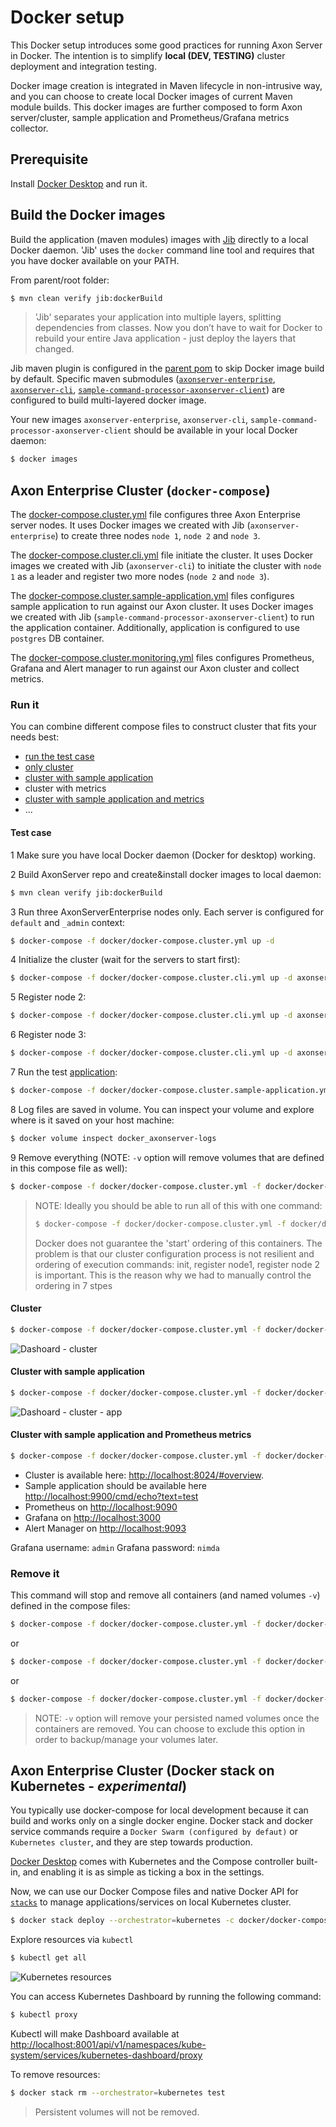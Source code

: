 # Docker setup

This Docker setup introduces some good practices for running Axon Server in Docker.
The intention is to simplify **local (DEV, TESTING)** cluster deployment and integration testing.

Docker image creation is integrated in Maven lifecycle in non-intrusive way, and you can choose to create local Docker images of current Maven module builds.
This docker images are further composed to form Axon server/cluster, sample application and Prometheus/Grafana metrics collector.

## Prerequisite

Install [Docker Desktop](https://www.docker.com/products/docker-desktop) and run it.

## Build the Docker images

Build the application (maven modules) images with [Jib](https://github.com/GoogleContainerTools/jib) directly to a local Docker daemon. 'Jib' uses the `docker` command line tool and requires that you have docker available on your PATH.

From parent/root folder:
```bash
$ mvn clean verify jib:dockerBuild
```

> 'Jib' separates your application into multiple layers, splitting dependencies from classes. Now you don’t have to wait for Docker to rebuild your entire Java application - just deploy the layers that changed.

Jib maven plugin is configured in the [parent pom](../pom.xml) to skip Docker image build by default. Specific maven submodules ([`axonserver-enterprise`](../axonserver-enterprise/pom.xml), [`axonserver-cli`](../axonserver-cli/pom.xml), [`sample-command-processor-axonserver-client`](../sample-applications/sample-command-processor-axonserver-client/pom.xml)) are configured to build multi-layered docker image.

Your new images `axonserver-enterprise`, `axonserver-cli`, `sample-command-processor-axonserver-client` should be available in your local Docker daemon:
```bash
$ docker images
```

## Axon Enterprise Cluster (`docker-compose`)

The [docker-compose.cluster.yml](docker-compose.cluster.yml) file configures three Axon Enterprise server nodes.
It uses Docker images we created with Jib (`axonserver-enterprise`) to create three nodes `node 1`, `node 2` and `node 3`.

The [docker-compose.cluster.cli.yml](docker-compose.cluster.cli.yml) file initiate the cluster.
It uses Docker images we created with Jib (`axonserver-cli`) to initiate the cluster with `node 1` as a leader and register two more nodes (`node 2` and `node 3`).

The [docker-compose.cluster.sample-application.yml](docker-compose.cluster.sample-application.yml) files configures sample application to run against our Axon cluster.
It uses Docker images we created with Jib (`sample-command-processor-axonserver-client`) to run the application container. Additionally, application is configured to use `postgres` DB container.

The [docker-compose.cluster.monitoring.yml](docker-compose.cluster.monitoring.yml) files configures Prometheus, Grafana and Alert manager to run against our Axon cluster and collect metrics.

### Run it

You can combine different compose files to construct cluster that fits your needs best:
 - [run the test case](#test-case)
 - [only cluster](#cluster)
 - [cluster with sample application](#cluster-with-sample-application)
 - cluster with metrics
 - [cluster with sample application and metrics](#cluster-with-sample-application-and-prometheus-metrics)
 - ...

#### Test case

1 Make sure you have local Docker daemon (Docker for desktop) working.

2 Build AxonServer repo and create&install docker images to local daemon:

```bash
$ mvn clean verify jib:dockerBuild
```
3 Run three AxonServerEnterprise nodes only. Each server is configured for `default` and `_admin` context:
```bash
$ docker-compose -f docker/docker-compose.cluster.yml up -d
```
4 Initialize the cluster (wait for the servers to start first):
```bash
$ docker-compose -f docker/docker-compose.cluster.cli.yml up -d axonserver-cli-init-cluster
```
5 Register node 2:
```bash
$ docker-compose -f docker/docker-compose.cluster.cli.yml up -d axonserver-cli-register-node2
```
6 Register node 3:
```bash
$ docker-compose -f docker/docker-compose.cluster.cli.yml up -d axonserver-cli-register-node3
```
7 Run the test [application](../sample-applications/sample-command-processor-axonserver-client):
```bash
$ docker-compose -f docker/docker-compose.cluster.sample-application.yml up -d
```

8 Log files are saved in volume. You can inspect your volume and explore where is it saved on your host machine:
```bash
$ docker volume inspect docker_axonserver-logs
```

9 Remove everything (NOTE: `-v` option will remove volumes that are defined in this compose file as well):
```bash
$ docker-compose -f docker/docker-compose.cluster.yml -f docker/docker-compose.cluster.cli.yml -f docker/docker-compose.cluster.sample-application.yml down -v
```

>NOTE: Ideally you should be able to run all of this with one command:
>```bash
>$ docker-compose -f docker/docker-compose.cluster.yml -f docker/docker-compose.cluster.cli.yml -f docker/docker-compose.cluster.sample-application.yml up -d
>
>```
>Docker does not guarantee the 'start' ordering of this containers. 
>The problem is that our cluster configuration process is not resilient and ordering of execution commands: init, register node1, register node 2 is important.
>This is the reason why we had to manually control the ordering in 7 stpes

#### Cluster
```bash
$ docker-compose -f docker/docker-compose.cluster.yml -f docker/docker-compose.cluster.cli.yml up -d
```
![Dashoard - cluster](dashboard-cluster.png)

#### Cluster with sample application
```bash
$ docker-compose -f docker/docker-compose.cluster.yml -f docker/docker-compose.cluster.cli.yml -f docker/docker-compose.cluster.sample-application.yml up -d
```

![Dashoard - cluster - app](dashboard-cluster-app.png)

#### Cluster with sample application and Prometheus metrics
```bash
$ docker-compose -f docker/docker-compose.cluster.yml -f docker/docker-compose.cluster.cli.yml -f docker/docker-compose.cluster.sample-application.yml -f docker/docker-compose.cluster.monitoring.yml  up -d
```

 - Cluster is available here: [http://localhost:8024/#overview](http://localhost:8024/#overview).
 - Sample application should be available here [http://localhost:9900/cmd/echo?text=test](http://localhost:9900/cmd/echo?text=test)
 - Prometheus on [http://localhost:9090](http://localhost:9090)
 - Grafana on [http://localhost:3000](http://localhost:3000)
 - Alert Manager on [http://localhost:9093](http://localhost:9093)

Grafana username: `admin`
Grafana password: `nimda`

### Remove it

This command will stop and remove all containers (and named volumes `-v`) defined in the compose files:
```bash
$ docker-compose -f docker/docker-compose.cluster.yml -f docker/docker-compose.cluster.cli.yml down -v
```
or
```bash
$ docker-compose -f docker/docker-compose.cluster.yml -f docker/docker-compose.cluster.cli.yml -f docker/docker-compose.cluster.sample-application.yml down -v
```
or
```bash
$ docker-compose -f docker/docker-compose.cluster.yml -f docker/docker-compose.cluster.cli.yml -f docker/docker-compose.cluster.sample-application.yml -f docker/docker-compose.cluster.monitoring.yml  down -v
```
> NOTE: `-v` option will remove your persisted named volumes once the containers are removed. You can choose to exclude this option in order to backup/manage your volumes later.

## Axon Enterprise Cluster (Docker stack on Kubernetes - *experimental*)

You typically use docker-compose for local development because it can build and works only on a single docker engine. Docker stack and docker service commands require a `Docker Swarm (configured by defaut)` or `Kubernetes cluster`, and they are step towards production.

[Docker Desktop](https://www.docker.com/products/docker-desktop) comes with Kubernetes and the Compose controller built-in, and enabling it is as simple as ticking a box in the settings.

Now, we can use our Docker Compose files and native Docker API for [`stacks`](https://docs.docker.com/engine/reference/commandline/stack/) to manage applications/services on local Kubernetes cluster.

```bash
$ docker stack deploy --orchestrator=kubernetes -c docker/docker-compose.cluster.yml -c docker/docker-compose.cluster.sample-application.yml -c docker/docker-compose.cluster.cli.yml test-stack
```
Explore resources via `kubectl`
```bash
$ kubectl get all
```
![Kubernetes resources](kubernetes-resources.png)

You can access Kubernetes Dashboard by running the following command:

```bash
$ kubectl proxy
```
Kubectl will make Dashboard available at [http://localhost:8001/api/v1/namespaces/kube-system/services/kubernetes-dashboard/proxy](http://localhost:8001/api/v1/namespaces/kube-system/services/kubernetes-dashboard/proxy)

To remove resources:
```bash
$ docker stack rm --orchestrator=kubernetes test
```
> Persistent volumes will not be removed.
